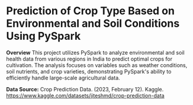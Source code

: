 # Prediction of Crop Type Based on Environmental and Soil Conditions Using PySpark

**Overview**
This project utilizes PySpark to analyze environmental and soil health data from various regions in India to predict optimal crops for cultivation. The analysis focuses on variables such as weather conditions, soil nutrients, and crop varieties, demonstrating PySpark's ability to efficiently handle large-scale agricultural data.

**Data Source:** Crop Prediction Data. (2023, February 12). Kaggle. https://www.kaggle.com/datasets/jiteshmd/crop-prediction-data
